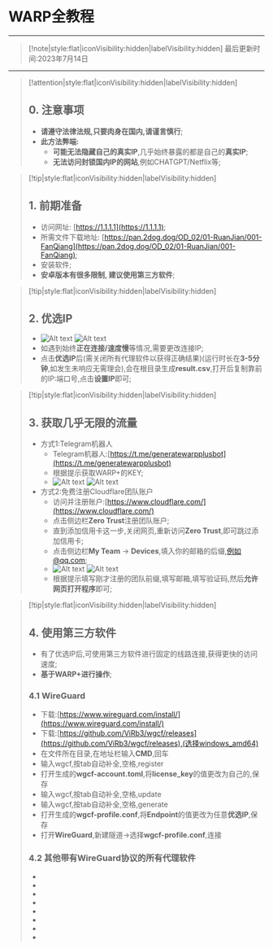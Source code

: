 # WARP全教程
----

>[!note|style:flat|iconVisibility:hidden|labelVisibility:hidden]
> 最后更新时间:2023年7月14日
----
> [!attention|style:flat|iconVisibility:hidden|labelVisibility:hidden]
> ## 0. 注意事项
> - **请遵守法律法规,只要肉身在国内,请谨言慎行**;
> - **此方法弊端:**
>   - **可能无法隐藏自己的真实IP**,几乎始终暴露的都是自己的**真实IP**;
>   - **无法访问封锁国内IP的网站**,例如CHATGPT/Netflix等;




> [!tip|style:flat|iconVisibility:hidden|labelVisibility:hidden]
> ## 1. 前期准备
> - 访问网址: [https://1.1.1.1](https://1.1.1.1);
> - 所需文件下载地址: [https://pan.2dog.dog/OD_02/01-RuanJian/001-FanQiang](https://pan.2dog.dog/OD_02/01-RuanJian/001-FanQiang);
> - 安装软件;
> - **安卓版本有很多限制, 建议使用第三方软件**;

> [!tip|style:flat|iconVisibility:hidden|labelVisibility:hidden]
> ## 2. 优选IP
> - ![Alt text](image-1.png ':size=49%') ![Alt text](image.png ':size=49%')
> - 如遇到始终**正在连接/速度慢**等情况,需要更改连接IP;
> - 点击**优选IP**后(需关闭所有代理软件以获得正确结果)(运行时长在**3-5分钟**,如发生未响应无需理会),会在根目录生成**result.csv**,打开后复制靠前的IP:端口号,点击**设置IP**即可;

> [!tip|style:flat|iconVisibility:hidden|labelVisibility:hidden]
> ## 3. 获取几乎无限的流量
> - 方式1:Telegram机器人
>   - Telegram机器人:[https://t.me/generatewarpplusbot](https://t.me/generatewarpplusbot)
>   - 根据提示获取WARP+的KEY;
>   - ![Alt text](image-2.png ':size=44%') ![Alt text](image-3.png ':size=54%')
> - 方式2:免费注册Cloudflare团队账户
>   - 访问并注册账户:[https://www.cloudflare.com/](https://www.cloudflare.com/)
>   - 点击侧边栏**Zero Trust**注册团队账户;
>   - 直到添加信用卡这一步,关闭网页,重新访问**Zero Trust**,即可跳过添加信用卡;
>   - 点击侧边栏**My Team** → **Devices**,填入你的邮箱的后缀,例如@qq.com;
>   - ![Alt text](image-2.png ':size=44%') ![Alt text](image-4.png ':size=54%')
>   - 根据提示填写刚才注册的团队前缀,填写邮箱,填写验证码,然后**允许网页打开程序**即可;

> [!tip|style:flat|iconVisibility:hidden|labelVisibility:hidden]
> ## 4. 使用第三方软件
> - 有了优选IP后,可使用第三方软件进行固定的线路连接,获得更快的访问速度;
> - **基于WARP+进行操作**;
> ### 4.1 WireGuard
> - 下载:[https://www.wireguard.com/install/](https://www.wireguard.com/install/) 
> - 下载:[https://github.com/ViRb3/wgcf/releases](https://github.com/ViRb3/wgcf/releases),(选择windows_amd64)
> - 在文件所在目录,在地址栏输入**CMD**,回车
> - 输入wgcf,按tab自动补全,空格,register
> - 打开生成的**wgcf-account.toml**,将**license_key**的值更改为自己的,保存
> - 输入wgcf,按tab自动补全,空格,update
> - 输入wgcf,按tab自动补全,空格,generate
> - 打开生成的**wgcf-profile.conf**,将**Endpoint**的值更改为任意**优选IP**,保存
> - 打开**WireGuard**,新建隧道→选择**wgcf-profile.conf**,连接
> ### 4.2 其他带有WireGuard协议的所有代理软件
> - 
> - 
> - 
> - 
> - 
> - 
> - 
> - 
>  
>  
>  
>  
>  
>  
>  